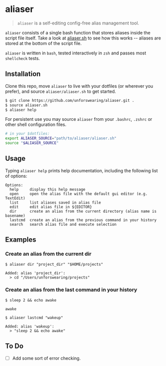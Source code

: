 # aliaser

> `aliaser` is a self-editing config-free alias management tool.

`aliaser` consists of a single bash function that stores aliases inside the script file itself. Take a look at [aliaser.sh](aliaser.sh) to see how this works -- aliases are stored at the bottom of the script file.

`aliaser` is written in `bash`, tested interactively in `zsh` and passes most `shellcheck` tests.

## Installation

Clone this repo, move `aliaser` to live with your dotfiles (or wherever you prefer), and source `aliaser/aliaser.sh` to get started.

```bash
$ git clone https://github.com/unforswearing/aliaser.git .
$ source aliaser.sh
$ aliaser help
```

For persistent use you may source `aliaser` from your `.bashrc`, `.zshrc` or other shell configuration files.

```bash
# in your $dotfiles:
export ALIASER_SOURCE="path/to/aliaser/aliaser.sh"
source "$ALIASER_SOURCE"
```

## Usage

Typing `aliaser help` prints  help documentation, including the following list of options:

```
Options:
  help     display this help message
  open     open the alias file with the default gui editor (e.g. TextEdit)
  list     list aliases saved in alias file
  edit     edit alias file in ${EDITOR}
  dir      create an alias from the current directory (alias name is basename)
  lastcmd  create an alias from the previous command in your history
  search   search alias file and execute selection
```

## Examples

### Create an alias from the current dir

```command
$ aliaser dir "project_dir" "$HOME/projects"

Added: alias 'project_dir':
  > cd "/Users/unforswearing/projects"
```

### Create an alias from the last command in your history

```command
$ sleep 2 && echo awake

awake

$ aliaser lastcmd "wakeup"

Added: alias 'wakeup':
  > "sleep 2 && echo awake"
```

## To Do

- [ ] Add some sort of error checking.

